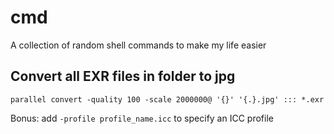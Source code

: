 # cmd
A collection of random shell commands to make my life easier


## Convert all EXR files in folder to jpg

`parallel convert -quality 100 -scale 2000000@ '{}' '{.}.jpg' ::: *.exr`

Bonus: add `-profile profile_name.icc` to specify an ICC profile
